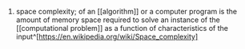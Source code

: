 1. space complexity; of an [[algorithm]] or a computer program is the amount of memory space required to solve an instance of the [[computational problem]] as a function of characteristics of the input^[https://en.wikipedia.org/wiki/Space_complexity]